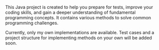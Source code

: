 This Java project is created to help you prepare for tests, improve your coding skills, and gain a deeper understanding of fundamental programming concepts. 
It contains various methods to solve common programming challenges. 

Currently, only my own implementations are available. Test cases and a project structure for implementing methods on your own will be added soon.